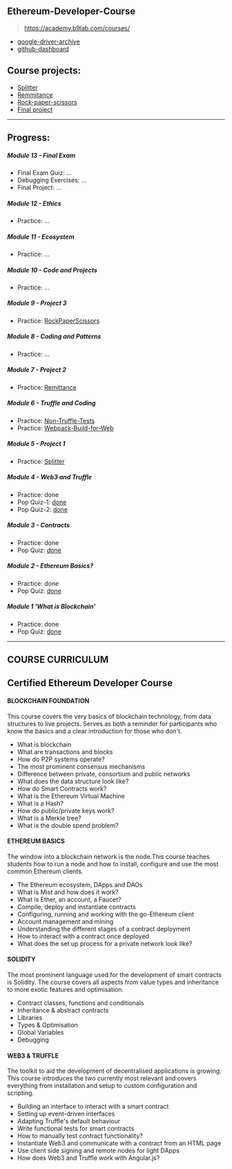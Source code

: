 Ethereum-Developer-Course
------
> https://academy.b9lab.com/courses/

- [google-driver-archive](https://drive.google.com/drive/u/2/folders/1J_li7m4BQdUXWfHGQu349MqSF358EMIV)
- [github-dashboard](https://github.com/users/Ebazhanov/projects/1)

Course projects:
---------------------
- [Splitter](https://github.com/Ebazhanov/b9lab-project1-splitter)
- [Remmitance](https://github.com/Ebazhanov/b9lab-project2-rock-paper-scissors)
- [Rock-paper-scissors](https://github.com/Ebazhanov/b9lab-Project3-rock-paper-scissors)
- [Final project](https://github.com/monkrus/solidity_test)


*****************************************************************************************************

Progress:
---------
##### Module 13 - Final Exam
- Final Exam Quiz: ...
- Debugging Exercises: ...
- Final Project: ...

##### Module 12 - Ethics
- Practice: ... 

##### Module 11 - Ecosystem
- Practice: ... 

##### Module 10 - Code and Projects
- Practice: ...

##### Module 9 - Project 3
- Practice: [RockPaperScissors]()

##### Module 8 - Coding and Patterns
- Practice: ...

##### Module 7 - Project 2
- Practice: [Remittance](https://github.com/Ebazhanov/smart-contract-remittance-b9lab)

##### Module 6 - Truffle and Coding
- Practice: [Non-Truffle-Tests](https://github.com/Ebazhanov/smart-contract-splitter-b9lab/tree/master/app-non-truffel)
- Practice: [Webpack-Build-for-Web](https://github.com/Ebazhanov/smart-contract-splitter-b9lab/tree/master/app-web)

##### Module 5 - Project 1
- Practice: [Splitter](https://github.com/Ebazhanov/smart-contract-splitter-b9lab)

##### Module 4 - Web3 and Truffle
- Practice: done
- Pop Quiz-1: [done](https://github.com/Ebazhanov/b9lab-ethereum-developer-course/blob/master/Module-04/Pop-Quiz-4.1.md)
- Pop Quiz-2: [done](https://github.com/Ebazhanov/b9lab-ethereum-developer-course/blob/master/Module-04/Pop-Quiz-4.2.md)

##### Module 3 - Contracts
- Practice: done
- Pop Quiz: [done](https://github.com/Ebazhanov/b9lab-ethereum-developer-course/tree/master/Module-03)

##### Module 2 - Ethereum Basics?
- Practice: done
- Pop Quiz: [done](https://github.com/Ebazhanov/b9lab-ethereum-developer-course/blob/master/Module-02/Pop-Quiz-2.md)

##### Module 1 'What is Blockchain' 
- Practice: done
- Pop Quiz: [done](https://github.com/Ebazhanov/b9lab-ethereum-developer-course/blob/master/Module-01/PracticeQuiz-1.md)


- - - - - - - - - - - - - - - - - - - - - 

## COURSE CURRICULUM
Certified Ethereum Developer Course
-----------------------------------
#### BLOCKCHAIN FOUNDATION
This course covers the very basics of blockchain technology, from data structures to live projects. Serves as both a reminder for participants who know the basics and a clear introduction for those who don't.

* What is blockchain
* What are transactions and blocks
* How do P2P systems operate?
* The most prominent consensus mechanisms
* Difference between private, consortium and public networks
* What does the data structure look like?
* How do Smart Contracts work?
* What is the Ethereum Virtual Machine
* What is a Hash?
* How do public/private keys work?
* What is a Merkle tree?
* What is the double spend problem?
#### ETHEREUM BASICS
The window into a blockchain network is the node.This course teaches students how to run a node and how to install, configure and use the most common Ethereum clients.

* The Ethereum ecosystem, DApps and DAOs
* What is Mist and how does it work?
* What is Ether, an account, a Faucet?
* Compile, deploy and instantiate contracts
* Configuring, running and working with the go-Ethereum client
* Account management and mining
* Understanding the different stages of a contract deployment
* How to interact with a contract once deployed
* What does the set up process for a private network look like?
#### SOLIDITY
The most prominent language used for the development of smart contracts is Solidity. The course covers all aspects from value types and inheritance to more exotic features and optimisation.

* Contract classes, functions and conditionals
* Inheritance & abstract contracts
* Libraries
* Types & Optimisation
* Global Variables
* Debugging
#### WEB3 & TRUFFLE
The toolkit to aid the development of decentralised applications is growing. This course introduces the two currently most relevant and covers everything from installation and setup to custom configuration and scripting.

* Building an interface to interact with a smart contract
* Setting up event-driven interfaces
* Adapting Truffle's default behaviour
* Write functional tests for smart contracts
* How to manually test contract functionality?
* Instantiate Web3 and communicate with a contract from an HTML page
* Use client side signing and remote nodes for light DApps
* How does Web3 and Truffle work with Angular.js?
